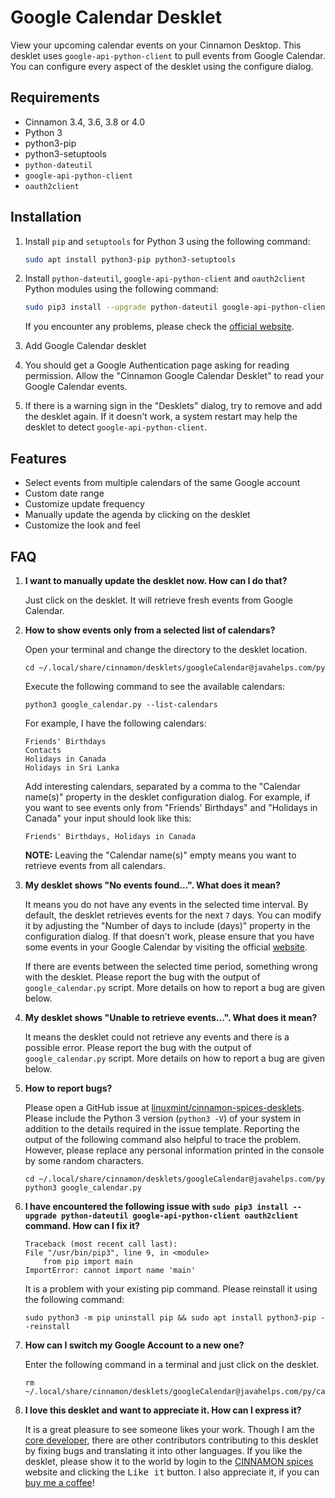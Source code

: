 # Google Calendar Desklet

View your upcoming calendar events on your Cinnamon Desktop. This desklet uses `google-api-python-client` to pull events from Google Calendar. You can configure every aspect of the desklet using the configure dialog.

## Requirements

- Cinnamon 3.4, 3.6, 3.8 or 4.0
- Python 3
- python3-pip
- python3-setuptools
- `python-dateutil`
- `google-api-python-client`
- `oauth2client`

## Installation

1. Install `pip` and `setuptools` for Python 3 using the following command:
    ```bash
    sudo apt install python3-pip python3-setuptools
    ```

2. Install `python-dateutil`, `google-api-python-client` and `oauth2client` Python modules using the following command:
    ```bash
    sudo pip3 install --upgrade python-dateutil google-api-python-client oauth2client
    ```
    If you encounter any problems, please check the [official website](https://developers.google.com/api-client-library/python/start/installation).

3. Add Google Calendar desklet

4. You should get a Google Authentication page asking for reading permission. Allow the "Cinnamon Google Calendar Desklet" to read your Google Calendar events.

5. If there is a warning sign in the "Desklets" dialog, try to remove and add the desklet again. If it doesn't work, a system restart may help the desklet to detect `google-api-python-client`.

## Features

- Select events from multiple calendars of the same Google account
- Custom date range
- Customize update frequency
- Manually update the agenda by clicking on the desklet
- Customize the look and feel

## FAQ

1. **I want to manually update the desklet now. How can I do that?**

    Just click on the desklet. It will retrieve fresh events from Google Calendar.

2. **How to show events only from a selected list of calendars?**

    Open your terminal and change the directory to the desklet location.
    ```shell
    cd ~/.local/share/cinnamon/desklets/googleCalendar@javahelps.com/py
    ```

    Execute the following command to see the available calendars:
    ```shell
    python3 google_calendar.py --list-calendars
    ```
    For example, I have the following calendars:
    ```text
    Friends' Birthdays
    Contacts
    Holidays in Canada
    Holidays in Sri Lanka
    ```
    Add interesting calendars, separated by a comma to the "Calendar name(s)" property in the desklet configuration dialog. For example, if you want to see events only from "Friends' Birthdays" and "Holidays in Canada" your input should look like this:
    ```text
    Friends' Birthdays, Holidays in Canada
    ```

    **NOTE:** Leaving the "Calendar name(s)" empty means you want to retrieve events from all calendars.

3. **My desklet shows "No events found...". What does it mean?**

    It means you do not have any events in the selected time interval. By default, the desklet retrieves events for the next `7` days. You can modify it by adjusting the "Number of days to include (days)" property in the configuration dialog.
    If that doesn't work, please ensure that you have some events in your Google Calendar by visiting the official [website](https://calendar.google.com/calendar).

    If there are events between the selected time period, something wrong with the desklet. Please report the bug with the output of `google_calendar.py` script. More details on how to report a bug are given below.

4. **My desklet shows "Unable to retrieve events...". What does it mean?**

    It means the desklet could not retrieve any events and there is a possible error. Please report the bug with the output of `google_calendar.py` script. More details on how to report a bug are given below.

5. **How to report bugs?**

    Please open a GitHub issue at [linuxmint/cinnamon-spices-desklets](https://github.com/linuxmint/cinnamon-spices-desklets/issues). Please include the Python 3 version (`python3 -V`) of your system in addition to the details required in the issue template.
    Reporting the output of the following command also helpful to trace the problem. However, please replace any personal information printed in the console by some random characters.
    ```shell
    cd ~/.local/share/cinnamon/desklets/googleCalendar@javahelps.com/py
    python3 google_calendar.py
    ```

6. **I have encountered the following issue with `sudo pip3 install --upgrade python-dateutil google-api-python-client oauth2client` command. How can I fix it?**
    ```shell
    Traceback (most recent call last):
    File "/usr/bin/pip3", line 9, in <module>
        from pip import main
    ImportError: cannot import name 'main'
    ```

    It is a problem with your existing pip command. Please reinstall it using the following command:
    ```shell
    sudo python3 -m pip uninstall pip && sudo apt install python3-pip --reinstall
    ```

7. **How can I switch my Google Account to a new one?**

    Enter the following command in a terminal and just click on the desklet.
    ```shell
    rm ~/.local/share/cinnamon/desklets/googleCalendar@javahelps.com/py/calendar.dat
    ```

8. **I love this desklet and want to appreciate it. How can I express it?**

    It is a great pleasure to see someone likes your work. Though I am the [core developer](https://github.com/slgobinath), there are other contributors contributing to this desklet by fixing bugs and translating it into other languages. If you like the desklet, please show it to the world by login to the [CINNAMON spices](https://cinnamon-spices.linuxmint.com/) website and clicking the <kbd>Like it</kbd> button. I also appreciate it, if you can [buy me a coffee](https://paypal.me/slgobinath)!